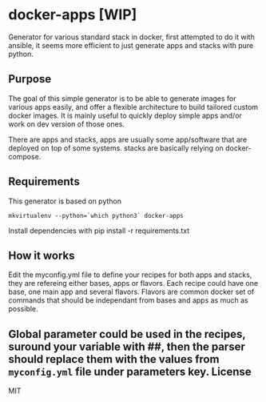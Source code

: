 # docker-apps [WIP]

Generator for various standard stack in docker, first attempted to do it with ansible, it seems more efficient to just generate apps and stacks with pure python.

## Purpose

The goal of this simple generator is to be able to generate images for various apps easily, and offer a flexible architecture to build tailored custom docker images.
It is mainly useful to quickly deploy simple apps and/or work on dev version of those ones.

There are apps and stacks, apps are usually some app/software that are deployed on top of some systems. stacks are basically relying on docker-compose.

## Requirements

This generator is based on python

    mkvirtualenv --python=`which python3` docker-apps

Install dependencies with
    pip install -r requirements.txt


## How it works

Edit the myconfig.yml file to define your recipes for both apps and stacks, they are refereing either bases, apps or flavors. Each recipe could have one base, one main app and several flavors. Flavors are common docker set of commands that should be independant from bases and apps as much as possible.


Global parameter could be used in the recipes, suround your variable with #<variable>#, then the parser should replace them with the values from `myconfig.yml` file under parameters key.
License
-------

MIT
